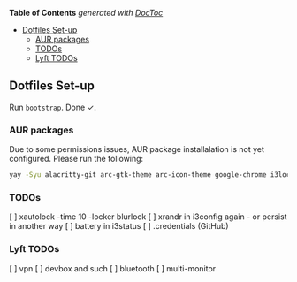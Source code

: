 <!-- START doctoc generated TOC please keep comment here to allow auto update -->
<!-- DON'T EDIT THIS SECTION, INSTEAD RE-RUN doctoc TO UPDATE -->
**Table of Contents**  *generated with [DocToc](https://github.com/thlorenz/doctoc)*

- [Dotfiles Set-up](#dotfiles-set-up)
  - [AUR packages](#aur-packages)
  - [TODOs](#todos)
  - [Lyft TODOs](#lyft-todos)

<!-- END doctoc generated TOC please keep comment here to allow auto update -->

## Dotfiles Set-up
Run `bootstrap`. Done ✓.

### AUR packages
Due to some permissions issues, AUR package installalation is not yet configured.
Please run the following:

```sh
yay -Syu alacritty-git arc-gtk-theme arc-icon-theme google-chrome i3lock-fancy-git python-pre-commit sonarr spotify steam ttf-emojione
```


### TODOs
[ ] xautolock -time 10 -locker blurlock
[ ] xrandr in i3config again
    - or persist in another way
[ ] battery in i3status
[ ] .credentials (GitHub)

### Lyft TODOs
[ ] vpn
[ ] devbox and such
[ ] bluetooth
[ ] multi-monitor
